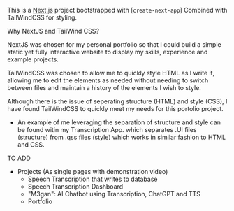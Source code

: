 This is a [Next.js](https://nextjs.org/) project bootstrapped with [`create-next-app`]
Combined with TailWindCSS for styling.

Why NextJS and TailWind CSS?

NextJS was chosen for my personal portfolio so that I could build a simple static yet fully interactive website to display my skills, experience and example projects.

TailWindCSS was chosen to allow me to quickly style HTML as I write it, allowing me to edit the elements as needed without needing to switch between files and maintain a history of the elements I wish to style.

Although there is the issue of seperating structure (HTML) and style (CSS), I have found TailWindCSS to quickly meet my needs for this portolio project.

- An example of me leveraging the separation of structure and style can be found witin my Transcription App. which separates .UI files (structure) from .qss files (style) which works in similar fashion to HTML and CSS.

TO ADD

- Projects (As single pages with demonstration video)
  - Speech Transcription that writes to database
  - Speech Transcription Dashboard
  - "M3gan": AI Chatbot using Transcription, ChatGPT and TTS
  - Portfolio
